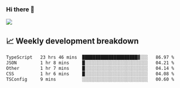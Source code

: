 ### Hi there 👋
<img align="center" src="https://github-readme-stats.vercel.app/api?username=Tumao727&show_icons=true&hide_title=true&theme=dracula" />


## 📈 Weekly development breakdown
<!--START_SECTION:waka-->

```txt
TypeScript   23 hrs 46 mins  █████████████████████▓░░░   86.97 %
JSON         1 hr 8 mins     █░░░░░░░░░░░░░░░░░░░░░░░░   04.21 %
Other        1 hr 7 mins     █░░░░░░░░░░░░░░░░░░░░░░░░   04.14 %
CSS          1 hr 6 mins     █░░░░░░░░░░░░░░░░░░░░░░░░   04.08 %
TSConfig     9 mins          ░░░░░░░░░░░░░░░░░░░░░░░░░   00.60 %
```

<!--END_SECTION:waka-->